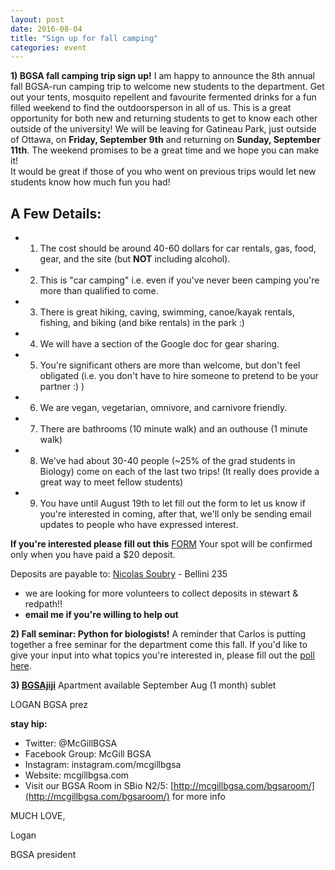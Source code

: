 ```yaml
---
layout: post
date: 2016-08-04
title: "Sign up for fall camping"
categories: event
---
```


**1) BGSA fall camping trip sign up!**
I am happy to announce the 8th annual fall BGSA-run camping trip to welcome new students to the department. Get out your tents, mosquito repellent and favourite fermented drinks for a fun filled weekend to find the outdoorsperson in all of us. This is a great opportunity for both new and returning students to get to know each other outside of the university!
We will be leaving for Gatineau Park, just outside of Ottawa, on **Friday, September 9th** and returning on **Sunday, September 11th**.
The weekend promises to be a great time and we hope you can make it!  
It would be great if those of you who went on previous trips would let new students know how much fun you had!

## A Few Details:
* 1) The cost should be around 40-60 dollars for car rentals, gas, food, gear, and the site (but __NOT__ including alcohol).
* 2) This is "car camping" i.e. even if you've never been camping you're more than qualified to come.
* 3) There is great hiking, caving, swimming, canoe/kayak rentals, fishing, and biking (and bike rentals) in the park :)  
* 4) We will have a section of the Google doc for gear sharing.
* 5) You're significant others are more than welcome, but don't feel obligated (i.e. you don't have to hire someone to pretend to be your partner :) )
* 6) We are vegan, vegetarian, omnivore, and carnivore friendly.
* 7) There are bathrooms (10 minute walk) and an outhouse (1 minute walk)
* 8) We've had about 30-40 people (~25% of the grad students in Biology) come on each of the last two trips! (It really does provide a great way to meet fellow students)
* 9) You have until August 19th to let fill out the form to let us know if you're interested in coming, after that, we'll only be sending email updates to people who have expressed interest.

**If you're interested please fill out this** [FORM](https://docs.google.com/spreadsheets/d/1Z8j3PWw7lzWRpB2UXkFKi31QMAx_N1H-bpgoEUK9Qn4/edit#gid=376407941)
Your spot will be confirmed only when you have paid a $20 deposit.

Deposits are payable to: [Nicolas Soubry](nicolas.soubry@mail.mcgill.ca) - Bellini 235
* we are looking for more volunteers to collect deposits in stewart & redpath!!
* __email me if you're willing to help out__


**2) Fall seminar: Python for biologists!**
A reminder that Carlos is putting together a free seminar for the department come this fall.  If you'd like to give your input into what topics you're interested in, please fill out the [poll here](https://docs.google.com/forms/d/e/1FAIpQLSeG3CCq-8MItIFiLgNUQMU6KgT9pzvlFONz5GEvYUde3loZPQ/viewform?c=0&w=1).

**3) [BGSAjiji](https://docs.google.com/spreadsheets/d/1s9BcBibvzUni4RXZ90X5_LQtxD_19S6mxys_-VmQ1CM/edit?pli=1#gid=0)**
     Apartment available September
     Aug (1 month) sublet

LOGAN
BGSA prez

__stay hip:__

 - Twitter: @McGillBGSA
 - Facebook Group: McGill BGSA
 - Instagram: instagram.com/mcgillbgsa 
 - Website: mcgillbgsa.com
 - Visit our BGSA Room in SBio N2/5: [http://mcgillbgsa.com/bgsaroom/](http://mcgillbgsa.com/bgsaroom/) for more info
 
 
MUCH LOVE,

Logan

BGSA president
